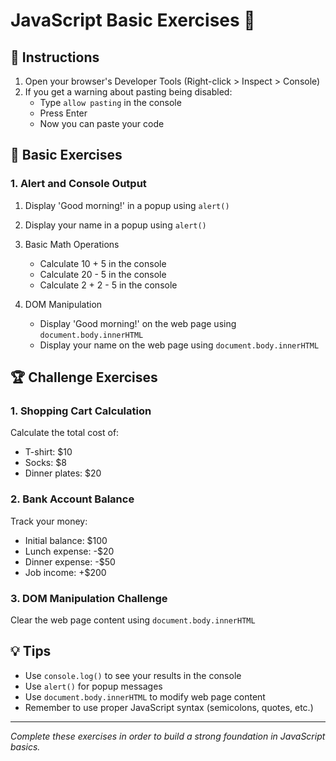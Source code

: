 # JavaScript Basic Exercises 🚀

## 📝 Instructions
1. Open your browser's Developer Tools (Right-click > Inspect > Console)
2. If you get a warning about pasting being disabled:
   - Type `allow pasting` in the console
   - Press Enter
   - Now you can paste your code

## 🎯 Basic Exercises

### 1. Alert and Console Output
1. Display 'Good morning!' in a popup using `alert()`

2. Display your name in a popup using `alert()`

3. Basic Math Operations
   - Calculate 10 + 5 in the console
   - Calculate 20 - 5 in the console
   - Calculate 2 + 2 - 5 in the console

4. DOM Manipulation
   - Display 'Good morning!' on the web page using `document.body.innerHTML`
   - Display your name on the web page using `document.body.innerHTML`

## 🏆 Challenge Exercises

### 1. Shopping Cart Calculation
Calculate the total cost of:
- T-shirt: $10
- Socks: $8
- Dinner plates: $20

### 2. Bank Account Balance
Track your money:
- Initial balance: $100
- Lunch expense: -$20
- Dinner expense: -$50
- Job income: +$200

### 3. DOM Manipulation Challenge
Clear the web page content using `document.body.innerHTML`

## 💡 Tips
- Use `console.log()` to see your results in the console
- Use `alert()` for popup messages
- Use `document.body.innerHTML` to modify web page content
- Remember to use proper JavaScript syntax (semicolons, quotes, etc.)

---
*Complete these exercises in order to build a strong foundation in JavaScript basics.*